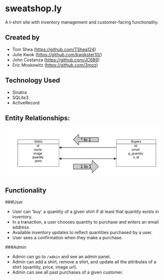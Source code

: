 # sweatshop.ly
A t-shirt site with inventory management and customer-facing functionality.

## Created by

- Tom Shea (<a href='https://github.com/TShea124'>https://github.com/TShea124</a>)
- Julie Kwok (<a href='https://github.com/kwokster10/'>https://github.com/kwokster10/</a>)
- John Costanza (<a href='https://github.com/JC689'>https://github.com/JC689</a>)
- Eric Moskowitz (<a href='https://github.com/3moz'>https://github.com/3moz</a>)

## Technology Used

- Sinatra
- SQLite3
- ActiveRecord

## Entity Relationships:

<img src='./erd.jpeg'/>

## Functionality

###User
- User can 'buy' a quantity of a given shirt if at least that quantity exists in inventory.
- In a tranaction, a user chooses quantity to purchase and enters an email address.
- Available inventory updates to reflect quantities purchased by a user.
- User sees a confirmation when they make a purchase.

###Admin
- Admin can go to ```/admin``` and see an admin panel.
- Admin can add a shirt, remove a shirt, and update all the attributes of a shirt (quantity, price, image url).
- Admin can see all past purchases of a given customer.




